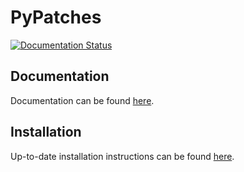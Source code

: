 # PyPatches

[![Documentation Status](https://readthedocs.org/projects/binary-patches/badge/?version=main)](https://binary-patches.readthedocs.io/en/main/?badge=main)

## Documentation

Documentation can be found [here](https://binary-patches.readthedocs.io/en/latest/).

## Installation

Up-to-date installation instructions can be found [here](docs/install.md).


